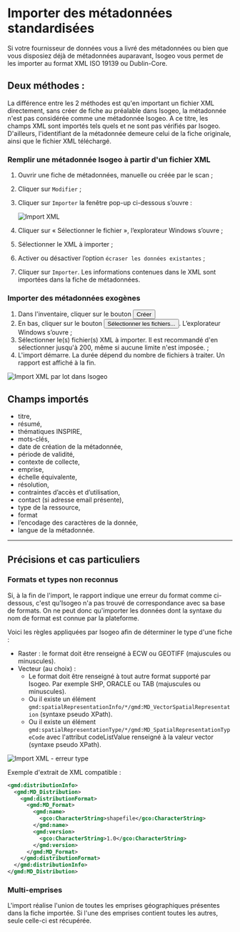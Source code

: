 # Importer des métadonnées standardisées

Si votre fournisseur de données vous a livré des métadonnées ou bien que vous disposiez déjà de métadonnées auparavant, Isogeo vous permet de les importer au format XML ISO 19139 ou Dublin-Core.

## Deux méthodes :

La différence entre les 2 méthodes est qu&apos;en important un fichier XML directement, sans créer de fiche au préalable dans Isogeo, la métadonnée n&apos;est pas considérée comme une métadonnée Isogeo. A ce titre, les champs XML sont importés tels quels et ne sont pas vérifiés par Isogeo. D&apos;ailleurs, l&apos;identifiant de la métadonnée demeure celui de la fiche originale, ainsi que le fichier XML téléchargé.

### Remplir une métadonnée Isogeo à partir d&apos;un fichier XML

1.	Ouvrir une fiche de métadonnées, manuelle ou créée par le scan ;
2.	Cliquer sur `Modifier` ;
3.	Cliquer sur `Importer` la fenêtre pop-up ci-dessous s’ouvre :

    ![Import XML](/images/inv_edit_one_importXML.png "Formulaire d&apos;import XML")

4.	Cliquer sur « Sélectionner le fichier », l’explorateur Windows s’ouvre ;
5.	Sélectionner le XML à importer ;
6.	Activer ou désactiver l’option `écraser les données existantes` ;
7.	Cliquer sur `Importer`. Les informations contenues dans le XML sont importées dans la fiche de métadonnées.

### Importer des métadonnées exogènes

1.	Dans l&apos;inventaire, cliquer sur le bouton <button class="metadata-create-btn btn btn-primary btn-sm"><i class="fa fa-plus"></i> Créer</button>
3.	En bas, cliquer sur le bouton <button class="btn btn-success fileinput-button" >Sélectionner les fichiers...</button>. L’explorateur Windows s’ouvre ;
5.	Sélectionner le(s) fichier(s) XML à importer. Il est recommandé d&apos;en sélectionner jusqu&apos;à 200, même si aucune limite n&apos;est imposée. ;
6.	L&apos;import démarre. La durée dépend du nombre de fichiers à traiter. Un rapport est affiché à la fin.

![Import XML par lot dans Isogeo](/images/inv_edit_batch_import_xml.gif "Import par lot de métadonnées XML ISO-19139")

## Champs importés

* titre,
* résumé,
* thématiques INSPIRE,
* mots-clés,
* date de création de la métadonnée,
* période de validité,
* contexte de collecte,
* emprise,
* échelle équivalente,
* résolution,
* contraintes d’accès et d’utilisation,
* contact (si adresse email présente),
* type de la ressource,
* format
* l’encodage des caractères de la donnée,
* langue de la métadonnée.

_____

## Précisions et cas particuliers

### Formats et types non reconnus

Si, à la fin de l&apos;import, le rapport indique une erreur du format comme ci-dessous, c&apos;est qu&apos;Isogeo n&apos;a pas trouvé de correspondance avec sa base de formats. On ne peut donc qu&apos;importer les données dont la syntaxe du nom de format est connue par la plateforme.

Voici les règles appliquées par Isogeo afin de déterminer le type d&apos;une fiche :

* Raster : le format doit être renseigné à ECW ou GEOTIFF (majuscules ou minuscules).
* Vecteur (au choix) :
    * Le format doit être renseigné à tout autre format supporté par Isogeo. Par exemple SHP, ORACLE ou TAB (majuscules ou minuscules).
    * Ou il existe un élément `gmd:spatialRepresentationInfo/*/gmd:MD_VectorSpatialRepresentation` (syntaxe pseudo XPath).
    * Ou il existe un élément `gmd:spatialRepresentationType/*/gmd:MD_SpatialRepresentationTypeCode`  avec l&apos;attribut codeListValue renseigné à la valeur vector (syntaxe pseudo XPath).


![Import XML - erreur type](/images/inv_edit_batch_import_xml_error_type.png "Erreur de type lors d&apos;un import XML")

Exemple d&apos;extrait de XML compatible :

```xml
<gmd:distributionInfo>
  <gmd:MD_Distribution>
    <gmd:distributionFormat>
      <gmd:MD_Format>
        <gmd:name>
          <gco:CharacterString>shapefile</gco:CharacterString>
        </gmd:name>
        <gmd:version>
          <gco:CharacterString>1.0</gco:CharacterString>
        </gmd:version>
      </gmd:MD_Format>
    </gmd:distributionFormat>
  </gmd:distributionInfo>
</gmd:MD_Distribution>
```

### Multi-emprises

L&apos;import réalise l&apos;union de toutes les emprises géographiques présentes dans la fiche importée. Si l&apos;une des emprises contient toutes les autres, seule celle-ci est récupérée.

